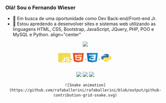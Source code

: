 ### Olá! Sou o Fernando Wieser

- 🔭 Em busca de uma oportunidade como Dev Back-end/Front-end Jr.
- 🌱 Estou apredendo a desenvolver sites e sistemas web utilizando as linguagens HTML, CSS, Bootstrap, JavaScript, JQuery, PHP, POO e MySQL e Python.
align="center"
<div align="center">
  <a href="https://github.com/wieserf">
  <img height="180em" src="https://github-readme-stats.vercel.app/api?username=wieserf&show_icons=true&theme=dracula&include_all_commits=true&count_private=true"/>
</div>
<div align="center" style="display: inline_block"><br>
  <img align="center" alt="Js" height="30" width="40" src="https://raw.githubusercontent.com/devicons/devicon/master/icons/javascript/javascript-plain.svg">  
  <img align="center" alt="HTML" height="30" width="40" src="https://raw.githubusercontent.com/devicons/devicon/master/icons/html5/html5-original.svg">
  <img align="center" alt="CSS" height="30" width="40" src="https://raw.githubusercontent.com/devicons/devicon/master/icons/css3/css3-original.svg">
  <img align="center" alt="Python" height="30" width="40" src="https://raw.githubusercontent.com/devicons/devicon/master/icons/python/python-original.svg">
</div>
  
  ##
  
  <div align="center"> 
  <a href="https://instagram.com/fernandowieser" target="_blank"><img src="https://img.shields.io/badge/-Instagram-%23E4405F?style=for-the-badge&logo=instagram&logoColor=white" target="_blank"></a>
  <a href = "mailto:fernandobwieser@gmail.com"><img src="https://img.shields.io/badge/-Gmail-%23333?style=for-the-badge&logo=gmail&logoColor=white" target="_blank"></a>
  <a href="https://www.linkedin.com/in/fernando-wieser-37b623142/" target="_blank"><img src="https://img.shields.io/badge/-LinkedIn-%230077B5?style=for-the-badge&logo=linkedin&logoColor=white" target="_blank"></a>
    
    ![Snake animation](https://github.com/rafaballerini/rafaballerini/blob/output/github-contribution-grid-snake.svg)
 
</div>
